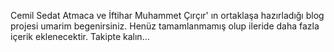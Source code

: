 Cemil Sedat Atmaca ve İftihar Muhammet Çırçır' ın ortaklaşa hazırladığı blog projesi umarim begenirsiniz.
Henüz tamamlanmamış olup ileride daha fazla içerik eklenecektir. Takipte kalın...
